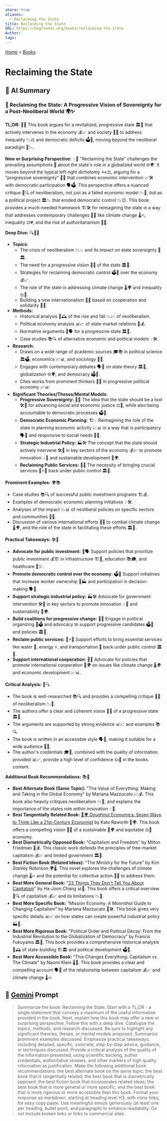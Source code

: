 ```yaml
---
share: true
aliases:
  - Reclaiming the State
title: Reclaiming the State
URL: https://bagrounds.org/books/reclaiming-the-state
Author: 
tags: 
---
```

[Home](../index.md) > [Books](./index.md)  
# Reclaiming the State  
## 🤖 AI Summary  
### 📖 Reclaiming the State: A Progressive Vision of Sovereignty for a Post-Neoliberal World 🌍✨  
**TL;DR:** 🎯🌟 This book argues for a revitalized, progressive state 🏛️🌈 that actively intervenes in the economy 💰📈 and society 🤝🤗 to address inequality 📉⚖️ and democratic deficits 🗳️📢, moving beyond the neoliberal paradigm 🚫📉.  
  
**New or Surprising Perspective:** 💡🤯 "Reclaiming the State" challenges the prevailing assumptions 💭 about the state's role in a globalized world 🌐🌍. It moves beyond the typical left-right dichotomy ↔️⚖️, arguing for a "progressive sovereignty" 👑🌟 that combines economic intervention 📈🛠️ with democratic participation 🗣️🗳️. This perspective offers a nuanced critique 🧐🔍 of neoliberalism, not just as a failed economic model 📉🚫, but as a political project 🏛️📉 that eroded democratic control 📉😔. This book provides a much-needed framework 🏗️🛠️ for reimagining the state in a way that addresses contemporary challenges 🚨💥 like climate change 🌡️🔥, inequality ⚖️💔, and the rise of authoritarianism 👹🚨.  
  
**Deep Dive:** 🔍🕵️‍♂️  
* **Topics:**  
    * The crisis of neoliberalism 📉💥 and its impact on state sovereignty 👑🏛️.  
    * The need for a progressive vision 🌈🌟 of the state 🏛️🤝.  
    * Strategies for reclaiming democratic control 🗳️📢 over the economy 💰📈.  
    * The role of the state in addressing climate change 🌡️🌍 and inequality ⚖️🤝.  
    * Building a new internationalism 🤝🌐 based on cooperation and solidarity 🤝🤗.  
* **Methods:**  
    * Historical analysis 📜🕰️ of the rise and fall 📉📈 of neoliberalism.  
    * Political economy analysis 📊📈 of state-market relations 🤝💰.  
    * Normative arguments 💬🗣️ for a progressive state 🏛️🌈.  
    * Case studies 📚🔍 of alternative economic and political models 💡🛠️.  
* **Research:**  
    * Draws on a wide range of academic sources 🎓📚 in political science 🏛️🗳️, economics 📈📊, and sociology 🤝👥.  
    * Engages with contemporary debates 🗣️📢 on state theory 🏛️💭, globalization 🌐🌍, and democracy 🗳️🤝.  
    * Cites works from prominent thinkers 🧠💡 in progressive political economy 📈📊.  
* **Significant Theories/Theses/Mental Models:**  
    * **Progressive Sovereignty:** 👑🌟 The idea that the state should be a tool 🛠️🔧 for advancing social and economic justice ⚖️🤝, while also being accountable to democratic processes 🗳️📢.  
    * **Democratic Economic Planning:** 🏗️💡 Reimagining the role of the state in planning economic activity 📈📊 in a way that is participatory 🗣️🤝 and responsive to social needs 🤗🤝.  
    * **Strategic Industrial Policy:** 🏭🛠️ The concept that the state should actively intervene 🛠️🔧 in key sectors of the economy 💰📈 to promote innovation 💡🚀 and sustainable development 🌿🌍.  
    * **Reclaiming Public Services:** 🤝🚰 The necessity of bringing crucial services 🚰⚡🚌 back under public control 🏛️🤝.  
  
**Prominent Examples:** 🌍📚  
* Case studies 📚🔍 of successful public investment programs 🏗️💰.  
* Examples of democratic economic planning initiatives 💡🛠️.  
* Analyses of the impact 📉📊 of neoliberal policies on specific sectors and communities 🤝👥.  
* Discussion of various international efforts 🤝🌐 to combat climate change 🌡️🌍, and the role of the state in facilitating these efforts 🏛️🤝.  
  
**Practical Takeaways:** 🛠️🔧  
* **Advocate for public investment:** 📣🗣️ Support policies that prioritize public investment 💰🏗️ in infrastructure 🏗️🌉, education 📚🎓, and healthcare 🏥🩺.  
* **Promote democratic control over the economy:** 🗳️📢 Support initiatives that increase worker ownership 🤝🏭 and participation in decision-making 🗣️🤝.  
* **Support strategic industrial policy:** 🏭🛠️ Advocate for government intervention 🛠️🔧 in key sectors to promote innovation 💡🚀 and sustainability 🌿🌍.  
* **Build coalitions for progressive change:** 🤝👥 Engage in political organizing 📣🗳️ and advocacy to support progressive candidates 🗳️🌈 and policies 🏛️🤝.  
* **Reclaim public services:** 🚰⚡🚌 Support efforts to bring essential services like water 🚰, energy ⚡, and transportation 🚌 back under public control 🏛️🤝.  
* **Support international cooperation:** 🤝🌐 Advocate for policies that promote international cooperation 🤝🌍 on issues like climate change 🌡️🌍 and economic development 📈📊.  
  
**Critical Analysis:** 🧐🔍  
* The book is well-researched 📚🔍 and provides a compelling critique 🧐🤔 of neoliberalism 📉🚫.  
* The authors offer a clear and coherent vision 🌈🌟 of a progressive state 🏛️🤝.  
* The arguments are supported by strong evidence 📊📈 and examples 📚🔍.  
* The book is written in an accessible style 🗣️📖, making it suitable for a wide audience 🤝👥.  
* The author's credentials 🎓🧠, combined with the quality of information provided 📊📈, provide a high level of confidence 👍💯 in the books content.  
  
**Additional Book Recommendations:** 📚🌟  
* **Best Alternate Book (Same Topic):** "The Value of Everything: Making and Taking in the Global Economy" by Mariana Mazzucato 📈💰. This book also heavily critiques neoliberalism 📉🚫, and explains the importance of the states role within innovation 💡🚀.  
* **Best Tangentially Related Book:** [🍩🌍 Doughnut Economics: Seven Ways to Think Like a 21st-Century Economist](./doughnut-economics-seven-ways-to-think-like-a-21st-century-economist.md) by Kate Raworth 🍩🌍. This book offers a compelling vision 🌈🌟 of a sustainable 🌿🌍 and equitable ⚖️🤝 economy.  
* **Best Diametrically Opposed Book:** "Capitalism and Freedom" by Milton Friedman 🗽💰. This classic work defends the principles of free-market capitalism 💰📈 and limited government 🏛️🚫.  
* **Best Fiction Book (Related Ideas):** "The Ministry for the Future" by Kim Stanley Robinson 🌍🌡️. This novel explores the challenges of climate change 🌡️🔥 and the potential for collective action 🤝👥 to address them.  
* **Best More General Book:** "[23 Things They Don't Tell You About Capitalism](./23-things-they-dont-tell-you-about-capitalism.md)" by Ha-Joon Chang 📊🤔. This book offers a critical overview 🧐🔍 of capitalism 💰📈 and its limitations 📉🚫.  
* **Best More Specific Book:** "Mission Economy: A Moonshot Guide to Changing Capitalism" by Mariana Mazzucato 🚀🛠️. This book gives very specific details 📊📈 on how states can create powerful industrial policy 🏭🔧.  
* **Best More Rigorous Book:** "Political Order and Political Decay: From the Industrial Revolution to the Globalization of Democracy" by Francis Fukuyama 🏛️📜. This book provides a comprehensive historical analysis 📜🕰️ of state-building 🏗️🏛️ and political development 🗳️🤝.  
* **Best More Accessible Book:** "This Changes Everything: Capitalism vs. The Climate" by Naomi Klein 🌡️📖. This book provides a clear and compelling account 🗣️📖 of the relationship between capitalism 💰📈 and climate change 🌡️🔥.  
  
## 💬 [Gemini](https://gemini.google.com) Prompt  
> Summarize the book: Reclaiming the State. Start with a TL;DR - a single statement that conveys a maximum of the useful information provided in the book. Next, explain how this book may offer a new or surprising perspective. Follow this with a deep dive. Catalogue the topics, methods, and research discussed. Be sure to highlight any significant theories, theses, or mental models proposed. Summarize prominent examples discussed. Emphasize practical takeaways, including detailed, specific, concrete, step-by-step advice, guidance, or techniques discussed. Provide a critical analysis of the quality of the information presented, using scientific backing, author credentials, authoritative reviews, and other markers of high quality information as justification. Make the following additional book recommendations: the best alternate book on the same topic; the best book that is tangentially related; the best book that is diametrically opposed; the best fiction book that incorporates related ideas; the best book that is more general or more specific; and the best book that is more rigorous or more accessible than this book. Format your response as markdown, starting at heading level H3, with inline links, for easy copy paste. Use meaningful emojis generously (at least one per heading, bullet point, and paragraph) to enhance readability. Do not include broken links or links to commercial sites.